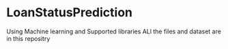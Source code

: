 # LoanStatusPrediction
Using Machine learning and Supported libraries 
ALl the files and dataset are in this repositry
